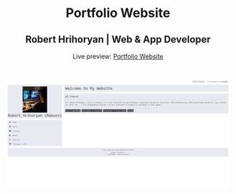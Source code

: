 <h1 align="center">Portfolio Website</h1>
<h2 align="center">Robert Hrihoryan | Web & App Developer </h2>
<p align="center">Live preview: <a href="https://robertmakeev07.github.io/" target="_blank">Portfolio Website</a></p><br>
<p align="center">
<img src="./res/images/Demo.png" alt="Portfolio Website">
</p>